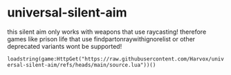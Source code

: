 # universal-silent-aim
this silent aim only works with weapons that use raycasting! therefore games like prison life that use findpartonraywithignorelist or other deprecated variants wont be supported!

``loadstring(game:HttpGet("https://raw.githubusercontent.com/Harvox/universal-silent-aim/refs/heads/main/source.lua"))()``
